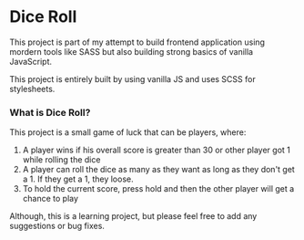 # Dice Roll

This project is part of my attempt to build frontend application
using mordern tools like SASS but also building strong
basics of vanilla JavaScript.

This project is entirely built by using vanilla JS and
uses SCSS for stylesheets.

### What is Dice Roll?

This project is a small game of luck that can be
players, where:

1. A player wins if his overall score is greater than 30 or other player got 1 while rolling the dice
2. A player can roll the dice as many as they want as long as they don't get a 1. If they get a 1, they loose.
3. To hold the current score, press hold and then the other player will get a chance to play

Although, this is a learning project, but please feel free to add any suggestions or bug fixes.